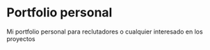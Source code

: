# Portfolio personal
Mi portfolio personal para reclutadores o cualquier interesado en los proyectos
